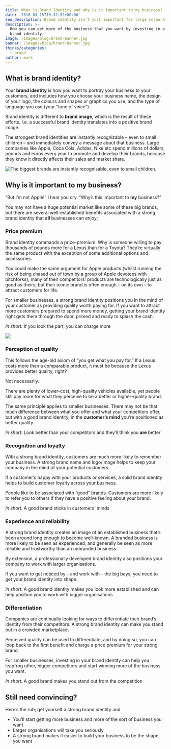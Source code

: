 ```yaml
---
title: What is Brand Identity and why is it important to my business?
date: '2018-03-15T10:32:52+00:00'
seo_description: Brand identity isn't just important for large corporates; every business, no matter its size and shape, should have a strong brand ID
description: >-
  How you can get more of the business that you want by investing in a strong
  brand identity.
image: /images/blog/brand-banner.jpg
banner: /images/blog/brand-banner.jpg
thinks/categories:
  - brand
author: mark
---
```


## What is brand identity?

Your **brand identity** is how you want to portray your business to your customers, and includes how you choose your business name, the design of your logo, the colours and shapes or graphics you use, and the type of language you use (your “tone of voice”).

Brand identity is different to **brand image**, which is the result of these efforts. I.e. a successful brand identity translates into a positive brand image.

The strongest brand identities are instantly recognizable – even to small children – and immediately convey a message about that business.  Large companies like Apple, Coca Cola, Adidas, Nike etc spend millions of dollars, pounds and euros every year to promote and develop their brands, because they know it directly affects their sales and market share.

![The biggest brands are instantly recognisable, even to small children.](/images/blog/nike-and-apple-top-the-100-most-popular-brands-among-millenials-1.jpg)

## Why is it important to my business?

“But I’m not Apple!” I hear you cry. “Why’s this important to **my** business?”

You may not have a huge potential market like some of these big brands, but there are several well-established benefits associated with a strong brand identity that **all** businesses can enjoy;

### Price premium

Brand identity commands a price-premium. Why is someone willing to pay thousands of pounds more for a Lexus than for a Toyota? They’re virtually the same product with the exception of some additional options and accessories.

You could make the same argument for Apple products (whilst running the risk of being chased out of town by a group of Apple devotees with pitchforks); many of their competitors’ products are technologically just as good as theirs, but their iconic brand is often enough – on its own – to attract customers for life.

For smaller businesses, a strong brand identity positions you in the mind of your customer as providing quality worth paying for. If you want to attract more customers prepared to spend more money, getting your brand identity right gets them through the door, primed and ready to splash the cash.

_In short:_ If you look the part, you can charge more

![](/images/blog/banner-1024x495.jpg)

### Perception of quality

This follows the age-old axiom of “you get what you pay for.” If a Lexus costs more than a comparable product, it must be because the Lexus provides better quality, right?

Not necessarily.

There are plenty of lower-cost, high-quality vehicles available, yet people still pay more for what they perceive to be a better or higher-quality brand.

The same principle applies to smaller businesses. There may not be that much difference between what you offer and what your competitors offer, but with a good brand identity, in the **customer’s mind** you’re positioned as better quality.

_In short:_ Look better than your competitors and they’ll think you **are** better

### Recognition and loyalty

With a strong brand identity, customers are much more likely to remember your business. A strong brand name and logo/image helps to keep your company in the mind of your potential customers.

If a customer’s happy with your products or services, a solid brand identity helps to build customer loyalty across your business.

People like to be associated with “good” brands. Customers are more likely to refer you to others if they have a positive feeling about your brand.

_In short:_ A good brand sticks in customers’ minds

### Experience and reliability

A strong brand identity creates an image of an established business that’s been around long enough to become well-known. A branded business is more likely to be seen as experienced, and generally be seen as more reliable and trustworthy than an unbranded business.

By extension, a professionally developed brand identity also positions your company to work with larger organisations.

If you want to get noticed by – and work with – the big boys, you need to get your brand identity into shape.

_In short:_ A good brand identity makes you look more established and can help position you to work with bigger organisations

### Differentiation

Companies are continually looking for ways to differentiate their brand’s identity from their competitors. A strong brand identity can make you stand out in a crowded marketplace.

Perceived quality can be used to differentiate, and by doing so, you can loop back to the first benefit and charge a price premium for your strong brand.

For smaller businesses, investing in your brand identity can help you leapfrog other, bigger competitors and start winning more of the business you want.

_In short:_ A good brand makes you stand out from the competition

## Still need convincing?

Here’s the rub; get yourself a strong brand identity and

* You’ll start getting more business and more of the sort of business you want
* Larger organisations will take you seriously
* A strong brand makes it easier to build your business to be the shape you want

